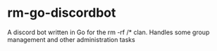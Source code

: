 # rm-go-discordbot
A discord bot written in Go for the rm -rf /* clan. Handles some group management and other administration tasks
